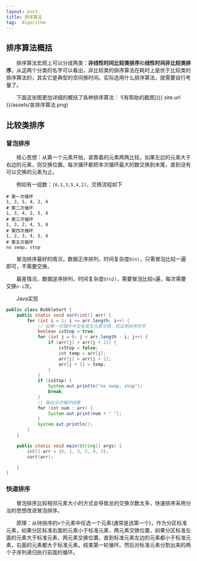 ```yaml
---
layout: post
title: 排序算法
tag:  Algorithm
---
```

## 排序算法概括
　　排序算法宏观上可以分成两类：**非线性时间比较类排序**和**线性时间非比较类排序**。从这两个分类的名字可以看出，非比较类的排序算法在耗时上是优于比较类的排序算法的，其实它是典型的空间换时间。实际选用什么排序算法，就需要自行考量了。

　　下面这张图更加详细的概括了各种排序算法：
![有帮助的截图]({{ site.url }}/assets/各排序算法.png)

## 比较类排序
### 冒泡排序
　　核心思想：从第一个元素开始，紧靠着的元素两两比较，如果左边的元素大于右边的元素，则交换位置。每次循环都把本次循环最大的数交换到末尾，直到没有可以交换的元素为止。

　　例如有一组数：`[6,1,3,5,4,2]`，交换流程如下
```console
# 第一次循环
1, 3, 5, 4, 2, 6
# 第二次循环
1, 3, 4, 2, 5, 6
# 第三次循环
1, 3, 2, 4, 5, 6
# 第四次循环
1, 2, 3, 4, 5, 6
# 第五次循环
no swap, stop
```

　　冒泡排序最好的情况，数据正序排列，时间复杂度`O(n)`，只需冒泡比较一遍即可，不需要交换。

　　最差情况，数据逆序排列，时间复杂度`O(n2)`，需要冒泡比较`n`遍，每次需要交换`n-i`次。

　　Java实现
```java
public class BubbleSort {
    public static void sort(int[] arr) {
        for (int i = 1; i <= arr.length; i++) {
            // 如果一次循环中没有发生元素交换，则证明排序完毕
            boolean isStop = true;
            for (int j = 0; j < arr.length - i; j++) {
                if (arr[j] > arr[j + 1]) {
                    isStop = false;
                    int temp = arr[j];
                    arr[j] = arr[j + 1];
                    arr[j + 1] = temp;
                }
            }
            if (isStop) {
                System.out.println("no swap, stop");
                break;
            }
            // 输出当次循环结果
            for (int num : arr) {
                System.out.print(num + " ");
            }
            System.out.println();
        }
    }

    public static void main(String[] args) {
        int[] arr = {6, 1, 3, 5, 4, 2};
        sort(arr);

    }
}
```
### 快速排序
　　冒泡排序比较相邻元素大小的方式会导致总的交换次数太多，快速排序采用分治的思想改进冒泡排序。

　　原理：从待排序的`n`个元素中任选一个元素(通常是选第一个)，作为分区标准元素，如果分区标准右面的元素小于标准元素，两元素交换位置，如果分区标准左面的元素大于标准元素，两元素交换位置，直到标准元素左边的元素都小于标准元素，右面的元素都大于标准元素。结束第一轮循环。然后对标准元素分割出来的两个子序列递归执行前面的循环。

　　
